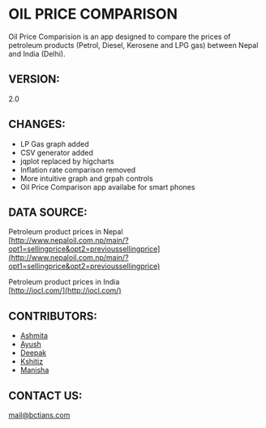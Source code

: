 OIL PRICE COMPARISON
====================

Oil Price Comparision is an app designed to compare the prices of petroleum products (Petrol, Diesel, Kerosene and LPG gas) between Nepal and India (Delhi).


VERSION:
--------
2.0


CHANGES:
--------
* LP Gas graph added
* CSV generator added
* jqplot replaced by higcharts
* Inflation rate comparison removed
* More intuitive graph and grpah controls
* Oil Price Comparison app availabe for smart phones


DATA SOURCE:
------------

Petroleum product prices in Nepal  
[http://www.nepaloil.com.np/main/?opt1=sellingprice&opt2=previoussellingprice](http://www.nepaloil.com.np/main/?opt1=sellingprice&opt2=previoussellingprice)

Petroleum product prices in India  
[http://iocl.com/](http://iocl.com/)


CONTRIBUTORS:
-------------
* [Ashmita](http://about.me/mishraashmita)
* [Ayush](http://about.me/ayushmaharjan)
* [Deepak](http://about.me/deepsadhi)
* [Kshitiz](http://about.me/kshitiztiwari)
* [Manisha](http://about.me/manisapanta)


CONTACT US:
-----------
[mail@bctians.com](mail@bctians.com)
